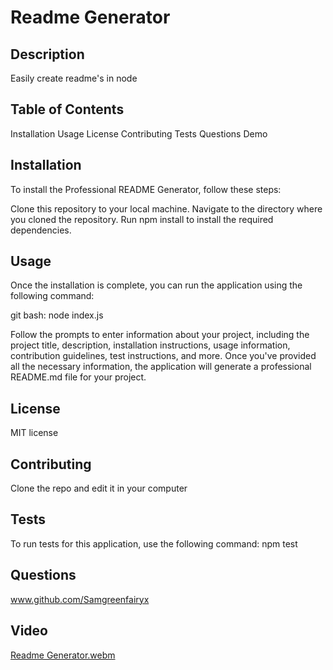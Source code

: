 
  # Readme Generator
  
  ## Description
  
  Easily create readme's in node
  
  ## Table of Contents
  
Installation
Usage
License
Contributing
Tests
Questions
Demo
  
  ## Installation
  
To install the Professional README Generator, follow these steps:

Clone this repository to your local machine.
Navigate to the directory where you cloned the repository.
Run npm install to install the required dependencies.
  
  ## Usage
  
Once the installation is complete, you can run the application using the following command:

git bash: node index.js

Follow the prompts to enter information about your project, including the project title, description, installation instructions, usage information, contribution guidelines, test instructions, and more. Once you've provided all the necessary information, the application will generate a professional README.md file for your project.
  
  ## License
  
MIT license
  
  ## Contributing
Clone the repo and edit it in your computer
  
  ## Tests
To run tests for this application, use the following command: npm test
  
  ## Questions
www.github.com/Samgreenfairyx
  
 ## Video
 [Readme Generator.webm](https://github.com/Samgreenfairyx/readme-generator/assets/150940744/9f16a2f2-4c4f-4f31-a560-2cb69b4e6afa)
